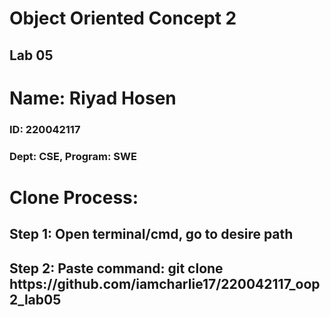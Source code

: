 <h1>Object Oriented Concept 2</h1>
<h2>Lab 05</h2>
</hr>

<h1>Name: Riyad Hosen</h1>
<h3>ID: 220042117</h3>
<h3>Dept: CSE, Program: SWE</h3>

</hr>
<h1>Clone Process:</h1>
<h2>Step 1: Open terminal/cmd, go to desire path</h2>
<h2>Step 2: Paste command: git clone https://github.com/iamcharlie17/220042117_oop2_lab05</h2>
